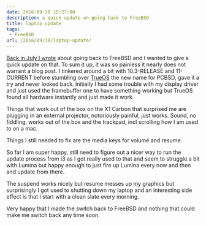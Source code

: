 ```yaml
---
date: 2016-09-30 15:27:00
description: a quick update on going back to FreeBSD
title: laptop update
tags: 
 - FreeBSD
url: /2016/09/30/laptop-update/
---
```


[Back in July I wrote](/2016/07/26/on-coming-home/) about going back to FreeBSD and I wanted to give a quick
update on that. To sum it up, it was so painless it nearly does not warrant a
blog post. I tinkered around a bit with 10.3-RELEASE and 11-CURRENT before
stumbling over [TrueOS](https://www.trueos.org/) the new name for PCBSD, gave
it a try and never looked back. Initially I had some trouble with my display
driver and just used the framebuffer one to have something working but TrueOS
found all hardware instantly and just made it work.

Things that work out of the box on the X1 Carbon that surprised me are plugging
in an external projector, notoriously painful, just works. Sound, no fiddling,
works out of the box and the trackpad, incl scrolling how I am used to on a mac.

Things I still needed to fix are the media keys for volume and resume.

So far I am super happy, still need to figure out a nicer way to run the update
process from i3 as I got really used to that and seem to struggle a bit with
Lumina but happy enough to just fire up Lumina every now and then and update from
there.

The suspend works nicely but resume messes up my graphics but surprisingly I
got used to shutting down my laptop and an interesting side effect is that I
start with a clean slate every morning.

Very happy that I made the switch back to FreeBSD and nothing that could make
me switch back any time soon.

